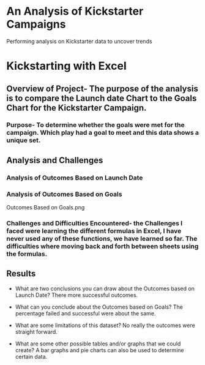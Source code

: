 # An Analysis of Kickstarter Campaigns
Performing analysis on Kickstarter data to uncover trends
# Kickstarting with Excel

## Overview of Project- The purpose of the analysis is to compare the Launch date Chart to the Goals Chart for the Kickstarter Campaign.

### Purpose- To determine whether the goals were met for the campaign. Which play had a goal to meet and this data shows a unique set.

## Analysis and Challenges

### Analysis of Outcomes Based on Launch Date

### Analysis of Outcomes Based on Goals
Outcomes Based on Goals.png
### Challenges and Difficulties Encountered- the Challenges I faced were learning the different formulas in Excel, I have never used any of these functions, we have learned so far. The difficulties where moving back and forth between sheets using the formulas.

## Results

- What are two conclusions you can draw about the Outcomes based on Launch Date? There more successful outcomes.

- What can you conclude about the Outcomes based on Goals? The percentage failed and successful were about the same.

- What are some limitations of this dataset? No really the outcomes were straight forward.

- What are some other possible tables and/or graphs that we could create? A bar graphs and pie charts can also be used to determine certain data.
